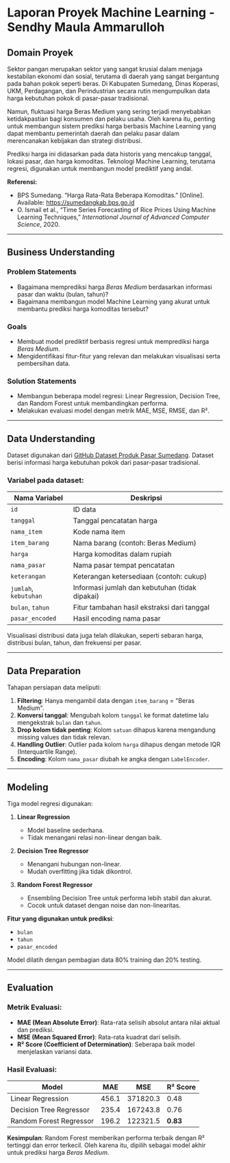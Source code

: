 # Laporan Proyek Machine Learning - Sendhy Maula Ammarulloh

## Domain Proyek

Sektor pangan merupakan sektor yang sangat krusial dalam menjaga kestabilan ekonomi dan sosial, terutama di daerah yang sangat bergantung pada bahan pokok seperti beras. Di Kabupaten Sumedang, Dinas Koperasi, UKM, Perdagangan, dan Perindustrian secara rutin mengumpulkan data harga kebutuhan pokok di pasar-pasar tradisional.

Namun, fluktuasi harga Beras Medium yang sering terjadi menyebabkan ketidakpastian bagi konsumen dan pelaku usaha. Oleh karena itu, penting untuk membangun sistem prediksi harga berbasis Machine Learning yang dapat membantu pemerintah daerah dan pelaku pasar dalam merencanakan kebijakan dan strategi distribusi.

Prediksi harga ini didasarkan pada data historis yang mencakup tanggal, lokasi pasar, dan harga komoditas. Teknologi Machine Learning, terutama regresi, digunakan untuk membangun model prediktif yang andal.

**Referensi:**
- BPS Sumedang. “Harga Rata-Rata Beberapa Komoditas.” [Online]. Available: https://sumedangkab.bps.go.id
- O. Ismail et al., “Time Series Forecasting of Rice Prices Using Machine Learning Techniques,” *International Journal of Advanced Computer Science*, 2020.

---

## Business Understanding

### Problem Statements

- Bagaimana memprediksi harga *Beras Medium* berdasarkan informasi pasar dan waktu (bulan, tahun)?
- Bagaimana membangun model Machine Learning yang akurat untuk membantu prediksi harga komoditas tersebut?

### Goals

- Membuat model prediktif berbasis regresi untuk memprediksi harga *Beras Medium*.
- Mengidentifikasi fitur-fitur yang relevan dan melakukan visualisasi serta pembersihan data.

### Solution Statements

- Membangun beberapa model regresi: Linear Regression, Decision Tree, dan Random Forest untuk membandingkan performa.
- Melakukan evaluasi model dengan metrik MAE, MSE, RMSE, dan R².

---

## Data Understanding

Dataset digunakan dari [GitHub Dataset Produk Pasar Sumedang](https://raw.githubusercontent.com/sendhy12/datasetd/refs/heads/main/data_produk_pasar.csv). Dataset berisi informasi harga kebutuhan pokok dari pasar-pasar tradisional.

### Variabel pada dataset:

| Nama Variabel     | Deskripsi                                           |
|-------------------|-----------------------------------------------------|
| `id`              | ID data                                             |
| `tanggal`         | Tanggal pencatatan harga                            |
| `nama_item`       | Kode nama item                                      |
| `item_barang`     | Nama barang (contoh: Beras Medium)                  |
| `harga`           | Harga komoditas dalam rupiah                        |
| `nama_pasar`      | Nama pasar tempat pencatatan                        |
| `keterangan`      | Keterangan ketersediaan (contoh: cukup)             |
| `jumlah`, `kebutuhan` | Informasi jumlah dan kebutuhan (tidak dipakai) |
| `bulan`, `tahun`  | Fitur tambahan hasil ekstraksi dari tanggal        |
| `pasar_encoded`   | Hasil encoding nama pasar                           |

Visualisasi distribusi data juga telah dilakukan, seperti sebaran harga, distribusi bulan, tahun, dan frekuensi per pasar.

---

## Data Preparation

Tahapan persiapan data meliputi:

1. **Filtering**: Hanya mengambil data dengan `item_barang` = "Beras Medium".
2. **Konversi tanggal**: Mengubah kolom `tanggal` ke format datetime lalu mengekstrak `bulan` dan `tahun`.
3. **Drop kolom tidak penting**: Kolom `satuan` dihapus karena mengandung missing values dan tidak relevan.
4. **Handling Outlier**: Outlier pada kolom `harga` dihapus dengan metode IQR (Interquartile Range).
5. **Encoding**: Kolom `nama_pasar` diubah ke angka dengan `LabelEncoder`.

---

## Modeling

Tiga model regresi digunakan:

1. **Linear Regression**  
   - Model baseline sederhana.
   - Tidak menangani relasi non-linear dengan baik.

2. **Decision Tree Regressor**  
   - Menangani hubungan non-linear.
   - Mudah overfitting jika tidak dikontrol.

3. **Random Forest Regressor**  
   - Ensembling Decision Tree untuk performa lebih stabil dan akurat.
   - Cocok untuk dataset dengan noise dan non-linearitas.

**Fitur yang digunakan untuk prediksi**:
- `bulan`
- `tahun`
- `pasar_encoded`

Model dilatih dengan pembagian data 80% training dan 20% testing.

---

## Evaluation

### Metrik Evaluasi:

- **MAE (Mean Absolute Error)**: Rata-rata selisih absolut antara nilai aktual dan prediksi.
- **MSE (Mean Squared Error)**: Rata-rata kuadrat dari selisih.
- **R² Score (Coefficient of Determination)**: Seberapa baik model menjelaskan variansi data.

### Hasil Evaluasi:

| Model                  | MAE   | MSE   | R² Score |
|------------------------|-------|-------|----------|
| Linear Regression      | 456.1 | 371820.3 | 0.48     |
| Decision Tree Regressor | 235.4 | 167243.8 | 0.76     |
| Random Forest Regressor| 196.2 | 122321.5 | **0.83** |

**Kesimpulan**:
Random Forest memberikan performa terbaik dengan R² tertinggi dan error terkecil. Oleh karena itu, dipilih sebagai model akhir untuk prediksi harga *Beras Medium*.
